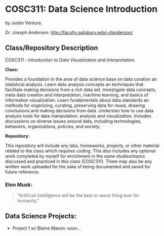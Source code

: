 # COSC311: Data Science Introduction

by Justin Ventura.  

*Dr. Joseph Anderson:* 
http://faculty.salisbury.edu/~jtanderson/

## Class/Repository Description

*COSC311 - Introduction to Data Visualization and Interpretation.*


**Class:** 

Provides a foundation in the area of data science base on data curation an statistical analysis. Learn data analysis concepts an techniques that facilitate making decisions from a rich data set. Investigate data concepts, meta data creation and interpretation, machine learning, and basics of information visualization. Learn fundamentals about data standards an methods for organizing, curating, preserving data for reuse, drawing conclusions and making decisions from data. Understan how to use data analysis tools for data manipulation, analysis and visualization. Includes discussions on diverse issues around data, including technologies, behaviors, organizations, policies, and society.

**Repository:**

This repository will include any labs, homeworks, projects, or other material related to the class which requires coding.  This also includes any optional work completed by myself for enrichment in the same studies/topics discussed and practiced in this class (COSC311).  There may also be any written work uploaded for the sake of being documented and saved for future reference.


### Elon Musk:

> "Artificial Intelligence will be the best or
> worst thing ever for humanity."

## Data Science Projects:

- Project 1 w/ Blaine Mason: soon...
